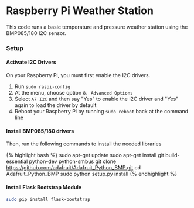 # Raspberry Pi Weather Station

This code runs a basic temperature and pressure weather station using the BMP085/180 I2C sensor.



### Setup
#### Activate I2C Drivers
On your Raspberry Pi, you must first enable the I2C drivers.
1. Run `sudo raspi-config`
2. At the menu, choose option `8. Advanced Options`
3. Select `A7 I2C` and then say "Yes" to enable the I2C driver and "Yes" again to load the driver by default
4. Reboot your Raspberry Pi by running `sudo reboot` back at the command line

#### Install BMP085/180 drivers
Then, run the following commands to install the needed libraries

{% highlight bash %}
sudo apt-get update
sudo apt-get install git build-essential python-dev python-smbus
git clone https://github.com/adafruit/Adafruit_Python_BMP.git
cd Adafruit_Python_BMP
sudo python setup.py install
{% endhighlight %}

#### Install Flask Bootstrap Module
```bash
sudo pip install flask-bootstrap
```


